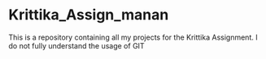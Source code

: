 # Krittika_Assign_manan
This is a repository containing all my projects for the Krittika Assignment. I do not fully understand the usage of GIT
